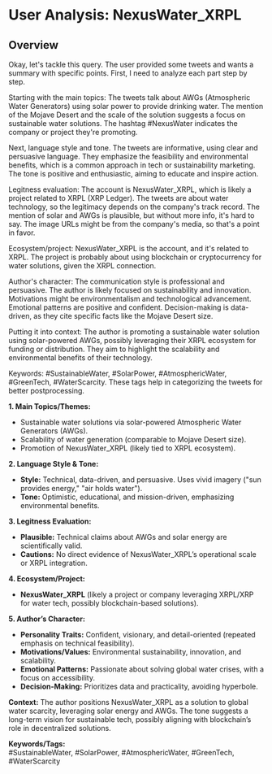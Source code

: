 # User Analysis: NexusWater_XRPL

## Overview

<think>
Okay, let's tackle this query. The user provided some tweets and wants a summary with specific points. First, I need to analyze each part step by step.

Starting with the main topics: The tweets talk about AWGs (Atmospheric Water Generators) using solar power to provide drinking water. The mention of the Mojave Desert and the scale of the solution suggests a focus on sustainable water solutions. The hashtag #NexusWater indicates the company or project they're promoting.

Next, language style and tone. The tweets are informative, using clear and persuasive language. They emphasize the feasibility and environmental benefits, which is a common approach in tech or sustainability marketing. The tone is positive and enthusiastic, aiming to educate and inspire action.

Legitness evaluation: The account is NexusWater_XRPL, which is likely a project related to XRPL (XRP Ledger). The tweets are about water technology, so the legitimacy depends on the company's track record. The mention of solar and AWGs is plausible, but without more info, it's hard to say. The image URLs might be from the company's media, so that's a point in favor.

Ecosystem/project: NexusWater_XRPL is the account, and it's related to XRPL. The project is probably about using blockchain or cryptocurrency for water solutions, given the XRPL connection.

Author's character: The communication style is professional and persuasive. The author is likely focused on sustainability and innovation. Motivations might be environmentalism and technological advancement. Emotional patterns are positive and confident. Decision-making is data-driven, as they cite specific facts like the Mojave Desert size.

Putting it into context: The author is promoting a sustainable water solution using solar-powered AWGs, possibly leveraging their XRPL ecosystem for funding or distribution. They aim to highlight the scalability and environmental benefits of their technology.

Keywords: #SustainableWater, #SolarPower, #AtmosphericWater, #GreenTech, #WaterScarcity. These tags help in categorizing the tweets for better postprocessing.
</think>

**1. Main Topics/Themes:**  
- Sustainable water solutions via solar-powered Atmospheric Water Generators (AWGs).  
- Scalability of water generation (comparable to Mojave Desert size).  
- Promotion of NexusWater_XRPL (likely tied to XRPL ecosystem).  

**2. Language Style & Tone:**  
- **Style:** Technical, data-driven, and persuasive. Uses vivid imagery ("sun provides energy," "air holds water").  
- **Tone:** Optimistic, educational, and mission-driven, emphasizing environmental benefits.  

**3. Legitness Evaluation:**  
- **Plausible:** Technical claims about AWGs and solar energy are scientifically valid.  
- **Cautions:** No direct evidence of NexusWater_XRPL’s operational scale or XRPL integration.  

**4. Ecosystem/Project:**  
- **NexusWater_XRPL** (likely a project or company leveraging XRPL/XRP for water tech, possibly blockchain-based solutions).  

**5. Author’s Character:**  
- **Personality Traits:** Confident, visionary, and detail-oriented (repeated emphasis on technical feasibility).  
- **Motivations/Values:** Environmental sustainability, innovation, and scalability.  
- **Emotional Patterns:** Passionate about solving global water crises, with a focus on accessibility.  
- **Decision-Making:** Prioritizes data and practicality, avoiding hyperbole.  

**Context:** The author positions NexusWater_XRPL as a solution to global water scarcity, leveraging solar energy and AWGs. The tone suggests a long-term vision for sustainable tech, possibly aligning with blockchain’s role in decentralized solutions.  

**Keywords/Tags:**  
#SustainableWater, #SolarPower, #AtmosphericWater, #GreenTech, #WaterScarcity